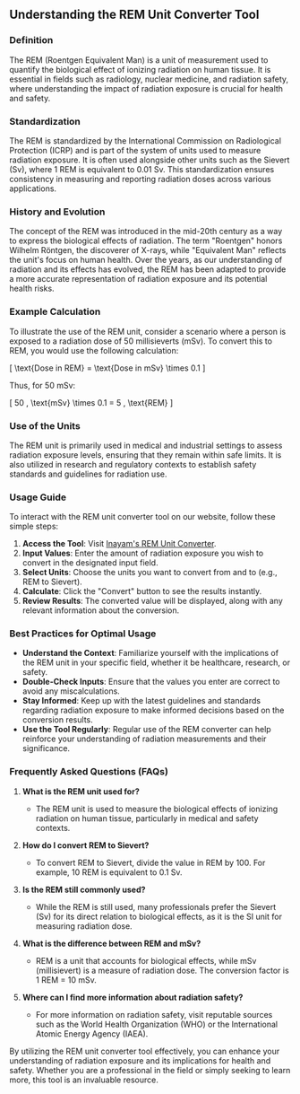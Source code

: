 ## Understanding the REM Unit Converter Tool

### Definition
The REM (Roentgen Equivalent Man) is a unit of measurement used to quantify the biological effect of ionizing radiation on human tissue. It is essential in fields such as radiology, nuclear medicine, and radiation safety, where understanding the impact of radiation exposure is crucial for health and safety.

### Standardization
The REM is standardized by the International Commission on Radiological Protection (ICRP) and is part of the system of units used to measure radiation exposure. It is often used alongside other units such as the Sievert (Sv), where 1 REM is equivalent to 0.01 Sv. This standardization ensures consistency in measuring and reporting radiation doses across various applications.

### History and Evolution
The concept of the REM was introduced in the mid-20th century as a way to express the biological effects of radiation. The term "Roentgen" honors Wilhelm Röntgen, the discoverer of X-rays, while "Equivalent Man" reflects the unit's focus on human health. Over the years, as our understanding of radiation and its effects has evolved, the REM has been adapted to provide a more accurate representation of radiation exposure and its potential health risks.

### Example Calculation
To illustrate the use of the REM unit, consider a scenario where a person is exposed to a radiation dose of 50 millisieverts (mSv). To convert this to REM, you would use the following calculation:

\[ \text{Dose in REM} = \text{Dose in mSv} \times 0.1 \]

Thus, for 50 mSv:

\[ 50 \, \text{mSv} \times 0.1 = 5 \, \text{REM} \]

### Use of the Units
The REM unit is primarily used in medical and industrial settings to assess radiation exposure levels, ensuring that they remain within safe limits. It is also utilized in research and regulatory contexts to establish safety standards and guidelines for radiation use.

### Usage Guide
To interact with the REM unit converter tool on our website, follow these simple steps:

1. **Access the Tool**: Visit [Inayam's REM Unit Converter](https://www.inayam.co/unit-converter/radioactivity).
2. **Input Values**: Enter the amount of radiation exposure you wish to convert in the designated input field.
3. **Select Units**: Choose the units you want to convert from and to (e.g., REM to Sievert).
4. **Calculate**: Click the "Convert" button to see the results instantly.
5. **Review Results**: The converted value will be displayed, along with any relevant information about the conversion.

### Best Practices for Optimal Usage
- **Understand the Context**: Familiarize yourself with the implications of the REM unit in your specific field, whether it be healthcare, research, or safety.
- **Double-Check Inputs**: Ensure that the values you enter are correct to avoid any miscalculations.
- **Stay Informed**: Keep up with the latest guidelines and standards regarding radiation exposure to make informed decisions based on the conversion results.
- **Use the Tool Regularly**: Regular use of the REM converter can help reinforce your understanding of radiation measurements and their significance.

### Frequently Asked Questions (FAQs)

1. **What is the REM unit used for?**
   - The REM unit is used to measure the biological effects of ionizing radiation on human tissue, particularly in medical and safety contexts.

2. **How do I convert REM to Sievert?**
   - To convert REM to Sievert, divide the value in REM by 100. For example, 10 REM is equivalent to 0.1 Sv.

3. **Is the REM still commonly used?**
   - While the REM is still used, many professionals prefer the Sievert (Sv) for its direct relation to biological effects, as it is the SI unit for measuring radiation dose.

4. **What is the difference between REM and mSv?**
   - REM is a unit that accounts for biological effects, while mSv (millisievert) is a measure of radiation dose. The conversion factor is 1 REM = 10 mSv.

5. **Where can I find more information about radiation safety?**
   - For more information on radiation safety, visit reputable sources such as the World Health Organization (WHO) or the International Atomic Energy Agency (IAEA).

By utilizing the REM unit converter tool effectively, you can enhance your understanding of radiation exposure and its implications for health and safety. Whether you are a professional in the field or simply seeking to learn more, this tool is an invaluable resource.